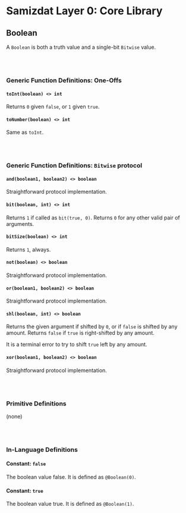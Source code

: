 Samizdat Layer 0: Core Library
==============================

Boolean
-------

A `Boolean` is both a truth value and a single-bit `Bitwise` value.

<br><br>
### Generic Function Definitions: One-Offs

#### `toInt(boolean) <> int`

Returns `0` given `false`, or `1` given `true`.

#### `toNumber(boolean) <> int`

Same as `toInt`.


<br><br>
### Generic Function Definitions: `Bitwise` protocol

#### `and(boolean1, boolean2) <> boolean`

Straightforward protocol implementation.

#### `bit(boolean, int) <> int`

Returns `1` if called as `bit(true, 0)`. Returns `0` for any other
valid pair of arguments.

#### `bitSize(boolean) <> int`

Returns `1`, always.

#### `not(boolean) <> boolean`

Straightforward protocol implementation.

#### `or(boolean1, boolean2) <> boolean`

Straightforward protocol implementation.

#### `shl(boolean, int) <> boolean`

Returns the given argument if shifted by `0`, or if `false` is shifted
by any amount. Returns `false` if `true` is right-shifted by any
amount.

It is a terminal error to try to shift `true` left by any amount.

#### `xor(boolean1, boolean2) <> boolean`

Straightforward protocol implementation.


<br><br>
### Primitive Definitions

(none)


<br><br>
### In-Language Definitions

#### Constant: `false`

The boolean value false. It is defined as `@Boolean(0)`.

#### Constant: `true`

The boolean value true. It is defined as `@Boolean(1)`.
